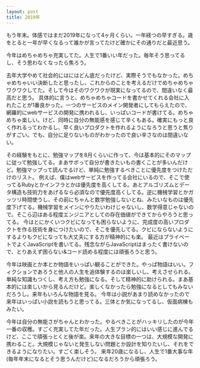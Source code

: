 ```yaml
---
layout: post
title: 2019年
---
```


もう年末。体感ではまだ2019年になって4ヶ月くらい。一年経つの早すぎる。歳をとると一年が早くなるって誰かが言ってたけど確かにその通りだと最近思う。

今年はめちゃめちゃ充実してた。人生で1番いい年だった。毎年そう思ってるし、そう思わなくなったら焦ろう。

去年大学やめて社会的にはにはどん底だったけど、実際そうでもなかった。めちゃめちゃいい決断したと思ったし、これからのことを考えるだけでめちゃめちゃワクワクしてた。そして今はそのワクワクが現実になってるので、間違いなく最高だと思う。
具体的に言うと、めちゃめちゃコードを書かせてくれる会社に入れたことが1番良かった。一つのサービスのメイン開発者にしてもらえたので、網羅的にwebサービスの開発に携われるし、いっぱいコードが書けてる。めちゃめちゃ楽しい。けど、同時に自分の無能感を感じて辛くもある。確実にもっと良く作れるってわかるし、早く良いプロダクトを作れるようになろうと思うと焦りがすごい。でも、自分に足りないものがわかったので良い辛さなのは間違いない。

その経験をもとに、勉強マップを8月くらいに作って、今は基本的にそのマップに従って勉強してる。まあサボって自分が書きたいもの書くことが多いんだけど。勉強マップって読んでるけど、単純に勉強するべきことに優先度をつけただけのリスト。
例えば、僕はwebサービスを作ってる会社にいるので、そこで使ってるRubyとかインフラとかは優先度を高くしてる。あとアルゴリズムとデータ構造も技術力をあげるなら必須なので優先度高くしてる。逆に機械学習とかガッツリ時間使うし、その前にちゃんと数学勉強しないとね、みたいなものは優先度下げてる。機械学習をメインにやりたいわけじゃないし、数学得意じゃないので。そこら辺はある程度エンジニアとしての存在価値ができてからやろうと思ってる。
今はとにかくいつクビになっても困らないように、完成度の高いプロダクトを作る技術を身につけたいので、そこを優先してる。クビにならないようにするよりもクビになっても大丈夫にする方が精神的にも楽。
最近はプライベートでよくJavaScriptを書いてる。残念ながらJavaScriptはまったく書けないので、とりあえず困らない&コード読める程度には頑張ろうと思う。

今年は映画とか本とか物語をいっぱい観ることができた。やっぱ物語はいい。フィクションであろうと他人の人生を追体験するのは楽しいし、考えさせられる。単純な知識もつくし、考え方も勉強になる。そして精神的に助けられる。まあ基本的には楽しいから見るんだけど。楽しくなかったら勉強になるとしてもみないだろうし。来年もいろんな物語を見る。
今年は小説があまり読めなかったので来年はいっぱい小説を読もうと思ってる。三体とか気になってるし、仮面病棟もみたい。

今年は自分の無能さがちゃんとわかった。やるべきことがハッキリしたのが今年一番の収穫。すごく充実してた年だった。人生プラン的にはいい感じに進んでるけど、ここで頑張っとくと後が楽。来年の大きな目標の一つは、大規模な開発に携わること。大規模じゃないと発生しない問題とか設計を知りたいし、それをできるようになりたい。すごく楽しそう。
来年20歳になるし、人生で1番大事な年(毎年年末になるとそう思うんだけど)になるだろうから頑張ろう。
